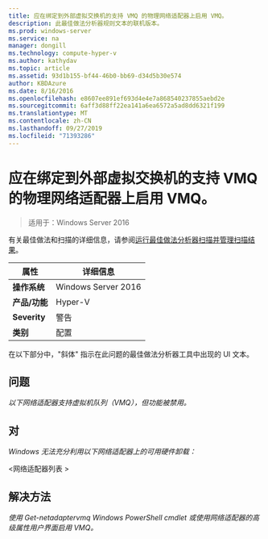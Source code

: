 ```yaml
---
title: 应在绑定到外部虚拟交换机的支持 VMQ 的物理网络适配器上启用 VMQ。
description: 此最佳做法分析器规则文本的联机版本。
ms.prod: windows-server
ms.service: na
manager: dongill
ms.technology: compute-hyper-v
ms.author: kathydav
ms.topic: article
ms.assetid: 93d1b155-bf44-46b0-bb69-d34d5b30e574
author: KBDAzure
ms.date: 8/16/2016
ms.openlocfilehash: e8607ee891ef693d4e4e7a868540237855aebd2e
ms.sourcegitcommit: 6aff3d88ff22ea141a6ea6572a5ad8dd6321f199
ms.translationtype: MT
ms.contentlocale: zh-CN
ms.lasthandoff: 09/27/2019
ms.locfileid: "71393286"
---
```

# <a name="vmq-should-be-enabled-on-vmq-capable-physical-network-adapters-bound-to-an-external-virtual-switch"></a>应在绑定到外部虚拟交换机的支持 VMQ 的物理网络适配器上启用 VMQ。

>适用于：Windows Server 2016

有关最佳做法和扫描的详细信息，请参阅[运行最佳做法分析器扫描并管理扫描结果](https://go.microsoft.com/fwlink/p/?LinkID=223177)。  
  
|属性|详细信息|  
|-|-|  
|**操作系统**|Windows Server 2016|  
|**产品/功能**|Hyper-V|  
|**Severity**|警告|  
|**类别**|配置|  
  
在以下部分中，"斜体" 指示在此问题的最佳做法分析器工具中出现的 UI 文本。  
  
## <a name="issue"></a>**问题**  
*以下网络适配器支持虚拟机队列（VMQ），但功能被禁用。*  
  
## <a name="impact"></a>**对**  
*Windows 无法充分利用以下网络适配器上的可用硬件卸载：*  
  
\<网络适配器列表 >  
  
## <a name="resolution"></a>**解决方法**  
*使用 Get-netadaptervmq Windows PowerShell cmdlet 或使用网络适配器的高级属性用户界面启用 VMQ。*  
  


